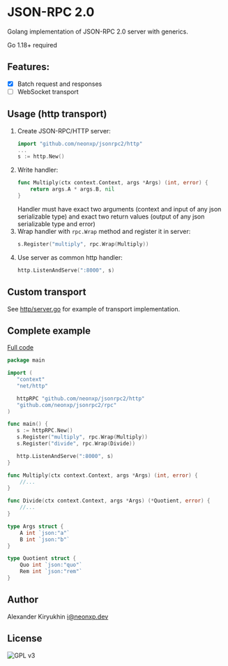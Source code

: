 # JSON-RPC 2.0

Golang implementation of JSON-RPC 2.0 server with generics.

Go 1.18+ required

## Features:

- [x] Batch request and responses
- [ ] WebSocket transport

## Usage (http transport)

1. Create JSON-RPC/HTTP server:
    ```go
    import "github.com/neonxp/jsonrpc2/http"
    ...
    s := http.New()
    ```
2. Write handler:
    ```go
    func Multiply(ctx context.Context, args *Args) (int, error) {
        return args.A * args.B, nil
    }
    ```
   Handler must have exact two arguments (context and input of any json serializable type) and exact two return values (output of any json serializable type and error)
3. Wrap handler with `rpc.Wrap` method and register it in server:
    ```go
    s.Register("multiply", rpc.Wrap(Multiply))
    ```
4. Use server as common http handler:
    ```go
    http.ListenAndServe(":8000", s)
    ```

## Custom transport

See [http/server.go](/http/server.go) for example of transport implementation.

## Complete example

[Full code](/examples/http)

```go
package main

import (
   "context"
   "net/http"

   httpRPC "github.com/neonxp/jsonrpc2/http"
   "github.com/neonxp/jsonrpc2/rpc"
)

func main() {
   s := httpRPC.New()
   s.Register("multiply", rpc.Wrap(Multiply))
   s.Register("divide", rpc.Wrap(Divide))

   http.ListenAndServe(":8000", s)
}

func Multiply(ctx context.Context, args *Args) (int, error) {
    //...
}

func Divide(ctx context.Context, args *Args) (*Quotient, error) {
    //...
}

type Args struct {
	A int `json:"a"`
	B int `json:"b"`
}

type Quotient struct {
	Quo int `json:"quo"`
	Rem int `json:"rem"`
}

```

## Author

Alexander Kiryukhin <i@neonxp.dev>

## License

![GPL v3](https://www.gnu.org/graphics/gplv3-with-text-136x68.png)